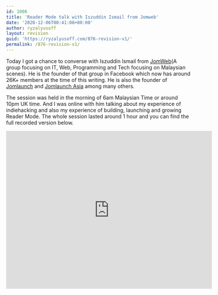 ```yaml
---
id: 1006
title: 'Reader Mode talk with Iszuddin Ismail from Jomweb'
date: '2020-12-06T00:41:08+00:00'
author: ryzalyusoff
layout: revision
guid: 'https://ryzalyusoff.com/876-revision-v1/'
permalink: /876-revision-v1/
---
```


Today I got a chance to converse with Iszuddin Ismail from [JomWeb](https://www.facebook.com/groups/jomweb)(A group focusing on IT, Web, Programming and Tech focusing on Malaysian scenes). He is the founder of that group in Facebook which now has around 26K+ members at the time of this writing. He is also the founder of [Jomlaunch](https://launch.jomweb.my/) and [Jomlaunch Asia](https://jomlaunch.asia/) among many others.

The session was held in the morning of 6am Malaysian Time or around 10pm UK time. And I was online with him talking about my experience of indiehacking and also my experience of building, launching and growing Reader Mode. The whole session lasted around 1 hour and you can find the full recorded version below.

<center><iframe allow="autoplay; clipboard-write; encrypted-media; picture-in-picture; web-share" allowfullscreen="true" frameborder="0" height="429" scrolling="no" src="https://www.facebook.com/plugins/video.php?height=314&href=https%3A%2F%2Fwww.facebook.com%2Fiszuddin%2Fvideos%2F10156928845561174%2F&show_text=true&width=560" style="border:none;overflow:hidden" width="560"></iframe></center>